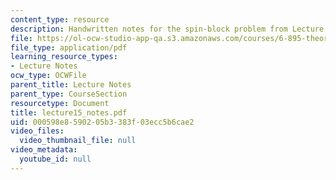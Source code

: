 ```yaml
---
content_type: resource
description: Handwritten notes for the spin-block problem from Lecture 15.
file: https://ol-ocw-studio-app-qa.s3.amazonaws.com/courses/6-895-theory-of-parallel-systems-sma-5509-fall-2003/000598e8590205b3383f03ecc5b6cae2_lecture15_notes.pdf
file_type: application/pdf
learning_resource_types:
- Lecture Notes
ocw_type: OCWFile
parent_title: Lecture Notes
parent_type: CourseSection
resourcetype: Document
title: lecture15_notes.pdf
uid: 000598e8-5902-05b3-383f-03ecc5b6cae2
video_files:
  video_thumbnail_file: null
video_metadata:
  youtube_id: null
---
```


